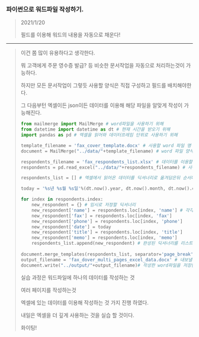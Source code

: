 ### 파이썬으로 워드파일 작성하기.
> 2021/1/20
>
> 필드를 이용해 워드의 내용을 자동으로 채운다! 
---
> 이건 쫌 많이 유용하다고 생각한다.
>
> 뭐 고객에게 주문 영수증 발급? 등 비슷한 문서작업을 자동으로 처리하는것이 가능하다.
>
> 하지만 모든 문서작업이 그렇듯 사용할 양식은 직접 구성하고 필드를 배치해야한다.
>
> 그 다음부턴 엑셀이든 json이든 데이터를 이용해 해당 파일을 알맞게 작성이 가능해진다.
>
> ```Python
> from mailmerge import MailMerge # word파일을 사용하기 위해
> from datetime import datetime as dt # 현재 시간을 받오기 위해
> import pandas as pd # 엑셀을 읽어와 데이터프레임 단위로 사용하기 위해
> 
> template_filename = 'fax_cover_template.docx' # 사용할 word 파일 명
> document = MailMerge("../data/"+template_filename) # word 파일 양식을 읽어온다.
> 
> respondents_filename = 'fax_respondents_list.xlsx' # 데이터를 이용할 엑셀 명
> respondents = pd.read_excel("../data/"+respondents_filename) # 사용할 엑셀을 읽어온다.
> 
> respondents_list = [] # 엑셀에서 읽어온 데이터를 딕셔너리로 옮겨담은뒤 순서대로 적재할 리스트.
> 
> today = '%s년 %s월 %s일'%(dt.now().year, dt.now().month, dt.now().day) # 현재 시간 사용 양식에 맞게 획득
> 
> for index in respondents.index:
>     new_respondent = {} # 임시로 저정할 딕셔너리
>     new_respondent['name'] = respondents.loc[index, 'name'] # 각각의 엑셀 필드별 데이터를 적절한 딕셔너리 key에 적재한다.
>     new_respondent['fax'] = respondents.loc[index, 'fax']
>     new_respondent['phone'] = respondents.loc[index, 'phone']
>     new_respondent['date'] = today
>     new_respondent['title'] = respondents.loc[index, 'title']
>     new_respondent['memo'] = respondents.loc[index, 'memo']
>     respondents_list.append(new_respondent) # 완성된 딕셔너리를 리스트에 적재한다.
>     
> document.merge_templates(respondents_list, separator='page_break') # 정리된 리스트를 이용해 word파일을 작성한다.
> output_filename = 'fax_dover_multi_pages_excel_data.docx' # 내보낼 워드 파일명 지정.
> document.write("../output/"+output_filename)# 작성한 word파일을 저장한다.
> ```
>
> 실습 과정은 워드파일에 하나의 데이터를 작성하는 것
>
> 여러 페이지를 작성하는것
>
> 엑셀에 있는 데이터를 이용해 작성하는 것 가지 진행 하였다.
>
> 내일은 엑셀을 더 깊게 사용하는 것을 실습 할 것이다.
>
> 화이팅!
